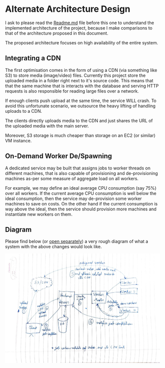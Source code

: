 # Alternate Architecture Design

I ask to please read the [Readme.md](./Readme.md) file before this one to understand the implemented architecture of the project, because I make comparisons to that of the architecture proposed in this document.

The proposed architecture focuses on high availability of the entire system.

## Integrating a CDN

The first optimisation comes in the form of using a CDN (via something like S3) to store media (image/video) files. Currently this project store the uploaded media in a folder right next to it's source code. This means that that the same machine that is interacts with the database and serving HTTP requests is also responsible for reading large files over a network.

If enough clients push upload at the same time, the service WILL crash. To avoid this unfortunate scenario, we outsource the heavy lifting of handling uploads to a CDN.

The clients directly uploads media to the CDN and just shares the URL of the uploaded media with the main server.

Moreover, S3 storage is much cheaper than storage on an EC2 (or similar) VM instance.

## On-Demand Worker De/Spawning

A dedicated service may be built that assigns jobs to worker threads on different machines, that is also capable of provisioning and de-provisioning machines as-per some measure of aggregate load on all workers.

For example, we may define an ideal average CPU consumption (say 75%) over all workers. If the current average CPU consumption is well below the ideal consumption, then the service may de-provision some worker machines to save on costs. On the other hand if the current consumption is way above the ideal, then the service should provision more machines and instantiate new workers on them.

## Diagram

Please find below (or [open separately](./design_diagram.jpeg)) a very rough diagram of what a system with the above changes would look like.

![Architecture design diagram](design_diagram.jpeg)
